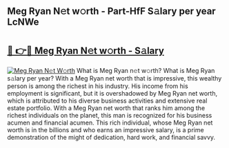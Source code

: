 ## Meg Ryan N𝚎t w𝚘rth - Part-HfF S𝚊lary per year LcNWe

# <h2><a href="http://gc2mnt.nevu.top/?p=Meg+Ryan">🔗 👉🔴 Meg Ryan N𝚎t w𝚘rth - S𝚊lary</a></h2>

[![Meg Ryan N𝚎t W𝚘rth](https://i.imgur.com/Oavwk0R.jpeg)](http://gc2mnt.nevu.top/?p=Meg+Ryan)
What is Meg Ryan n𝚎t w𝚘rth? What is Meg Ryan s𝚊lary per year?
With a Meg Ryan net worth that is impressive, this wealthy person is among the richest in his industry. His income from his employment is significant, but it is overshadowed by Meg Ryan net worth, which is attributed to his diverse business activities and extensive real estate portfolio. With a Meg Ryan net worth that ranks him among the richest individuals on the planet, this man is recognized for his business acumen and financial acumen. This rich individual, whose Meg Ryan net worth is in the billions and who earns an impressive salary, is a prime demonstration of the might of dedication, hard work, and financial savvy.
